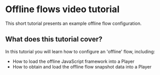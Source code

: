 # Offline flows video tutorial

<head>
  <meta name="guidename" content="Flow"/>
  <meta name="context" content="GUID-6906ee1e-1d95-43f7-a1f0-9176dde2b91f"/>
</head>


This short tutorial presents an example offline flow configuration.



## What does this tutorial cover?

In this tutorial you will learn how to configure an 'offline' flow, including:

-   How to load the offline JavaScript framework into a Player
-   How to obtain and load the offline flow snapshot data into a Player